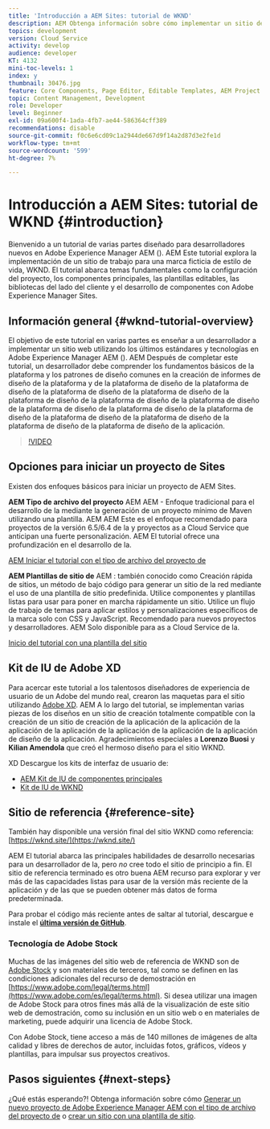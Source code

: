 ```yaml
---
title: 'Introducción a AEM Sites: tutorial de WKND'
description: AEM Obtenga información sobre cómo implementar un sitio de para una marca ficticia de estilo de vida llamada WKND. Obtenga información detallada sobre temas fundamentales para el Experience Manager, como la configuración de proyectos, los tipos de archivo Maven, los componentes principales, las plantillas editables, las bibliotecas de cliente y el desarrollo de componentes.
topics: development
version: Cloud Service
activity: develop
audience: developer
KT: 4132
mini-toc-levels: 1
index: y
thumbnail: 30476.jpg
feature: Core Components, Page Editor, Editable Templates, AEM Project Archetype
topic: Content Management, Development
role: Developer
level: Beginner
exl-id: 09a600f4-1ada-4fb7-ae44-586364cff389
recommendations: disable
source-git-commit: f0c6e6cd09c1a2944de667d9f14a2d87d3e2fe1d
workflow-type: tm+mt
source-wordcount: '599'
ht-degree: 7%

---
```


# Introducción a AEM Sites: tutorial de WKND {#introduction}

Bienvenido a un tutorial de varias partes diseñado para desarrolladores nuevos en Adobe Experience Manager AEM (). AEM Este tutorial explora la implementación de un sitio de trabajo para una marca ficticia de estilo de vida, WKND. El tutorial abarca temas fundamentales como la configuración del proyecto, los componentes principales, las plantillas editables, las bibliotecas del lado del cliente y el desarrollo de componentes con Adobe Experience Manager Sites.

## Información general {#wknd-tutorial-overview}

El objetivo de este tutorial en varias partes es enseñar a un desarrollador a implementar un sitio web utilizando los últimos estándares y tecnologías en Adobe Experience Manager AEM (). AEM Después de completar este tutorial, un desarrollador debe comprender los fundamentos básicos de la plataforma y los patrones de diseño comunes en la creación de informes de diseño de la plataforma y de la plataforma de diseño de la plataforma de diseño de la plataforma de diseño de la plataforma de diseño de la plataforma de diseño de la plataforma de diseño de la plataforma de diseño de la plataforma de diseño de la plataforma de diseño de la plataforma de diseño de la plataforma de diseño de la plataforma de diseño de la plataforma de diseño de la plataforma de diseño de la aplicación.

>[!VIDEO](https://video.tv.adobe.com/v/30476?quality=12&learn=on)

## Opciones para iniciar un proyecto de Sites

Existen dos enfoques básicos para iniciar un proyecto de AEM Sites.

**AEM Tipo de archivo del proyecto** AEM AEM - Enfoque tradicional para el desarrollo de la mediante la generación de un proyecto mínimo de Maven utilizando una plantilla. AEM AEM Este es el enfoque recomendado para proyectos de la versión 6.5/6.4 de la y proyectos as a Cloud Service que anticipan una fuerte personalización. AEM El tutorial ofrece una profundización en el desarrollo de la.

[AEM Iniciar el tutorial con el tipo de archivo del proyecto de](./project-archetype/overview.md)

**AEM Plantillas de sitio de** AEM : también conocido como Creación rápida de sitios, un método de bajo código para generar un sitio de la red mediante el uso de una plantilla de sitio predefinida. Utilice componentes y plantillas listas para usar para poner en marcha rápidamente un sitio. Utilice un flujo de trabajo de temas para aplicar estilos y personalizaciones específicos de la marca solo con CSS y JavaScript. Recomendado para nuevos proyectos y desarrolladores. AEM Solo disponible para as a Cloud Service de la.

[Inicio del tutorial con una plantilla del sitio](./site-template/create-site.md)

## Kit de IU de Adobe XD

Para acercar este tutorial a los talentosos diseñadores de experiencia de usuario de un Adobe del mundo real, crearon las maquetas para el sitio utilizando [Adobe XD](https://www.adobe.com/products/xd.html). AEM A lo largo del tutorial, se implementan varias piezas de los diseños en un sitio de creación totalmente compatible con la creación de un sitio de creación de la aplicación de la aplicación de la aplicación de la aplicación de la aplicación de la aplicación de la aplicación de diseño de la aplicación. Agradecimientos especiales a **Lorenzo Buosi** y **Kilian Amendola** que creó el hermoso diseño para el sitio WKND.

XD Descargue los kits de interfaz de usuario de:

* [AEM Kit de IU de componentes principales](assets/overview/AEM-CoreComponents-UI-Kit.xd)
* [Kit de IU de WKND](https://github.com/adobe/aem-guides-wknd/releases/download/aem-guides-wknd-0.0.2/AEM_UI-kit-WKND.xd)

## Sitio de referencia {#reference-site}

También hay disponible una versión final del sitio WKND como referencia: [https://wknd.site/](https://wknd.site/)

AEM El tutorial abarca las principales habilidades de desarrollo necesarias para un desarrollador de la, pero *no* cree todo el sitio de principio a fin. El sitio de referencia terminado es otro buena AEM recurso para explorar y ver más de las capacidades listas para usar de la versión más reciente de la aplicación y de las que se pueden obtener más datos de forma predeterminada.

Para probar el código más reciente antes de saltar al tutorial, descargue e instale el **[última versión de GitHub](https://github.com/adobe/aem-guides-wknd/releases/latest)**.

### Tecnología de Adobe Stock

Muchas de las imágenes del sitio web de referencia de WKND son de [Adobe Stock](https://stock.adobe.com/) y son materiales de terceros, tal como se definen en las condiciones adicionales del recurso de demostración en [https://www.adobe.com/legal/terms.html](https://www.adobe.com/es/legal/terms.html). Si desea utilizar una imagen de Adobe Stock para otros fines más allá de la visualización de este sitio web de demostración, como su inclusión en un sitio web o en materiales de marketing, puede adquirir una licencia de Adobe Stock.

Con Adobe Stock, tiene acceso a más de 140 millones de imágenes de alta calidad y libres de derechos de autor, incluidas fotos, gráficos, vídeos y plantillas, para impulsar sus proyectos creativos.

## Pasos siguientes {#next-steps}

¿Qué estás esperando?! Obtenga información sobre cómo [Generar un nuevo proyecto de Adobe Experience Manager AEM con el tipo de archivo del proyecto de](./project-archetype/overview.md) o [crear un sitio con una plantilla de sitio](./site-template/create-site.md).
